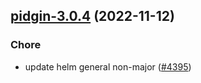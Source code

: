 

## [pidgin-3.0.4](https://github.com/truecharts/charts/compare/pidgin-3.0.3...pidgin-3.0.4) (2022-11-12)

### Chore

- update helm general non-major ([#4395](https://github.com/truecharts/charts/issues/4395))
  
  